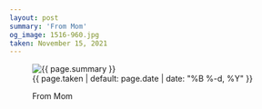 ```yaml
---
layout: post
summary: 'From Mom'
og_image: 1516-960.jpg
taken: November 15, 2021
---
```


<figure class="post">
<img alt="{{ page.summary }}" sizes="(min-width: 700px) 50vw, calc(100vw - 2rem)" src="{{ site.assets_url }}/1516-480.jpg" srcset="{{ site.assets_url }}/1516-240.jpg 240w, {{ site.assets_url }}/1516-480.jpg 480w, {{ site.assets_url }}/1516-720.jpg 720w, {{ site.assets_url }}/1516-960.jpg 960w"/>
<figcaption>
<time>{{ page.taken | default: page.date | date: "%B %-d, %Y" }}</time>
<p>From Mom</p>
</figcaption>
</figure>
